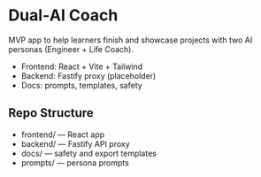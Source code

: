 # Dual‑AI Coach

MVP app to help learners finish and showcase projects with two AI personas (Engineer + Life Coach).

- Frontend: React + Vite + Tailwind
- Backend: Fastify proxy (placeholder)
- Docs: prompts, templates, safety

## Repo Structure
- frontend/ — React app
- backend/ — Fastify API proxy
- docs/ — safety and export templates
- prompts/ — persona prompts
